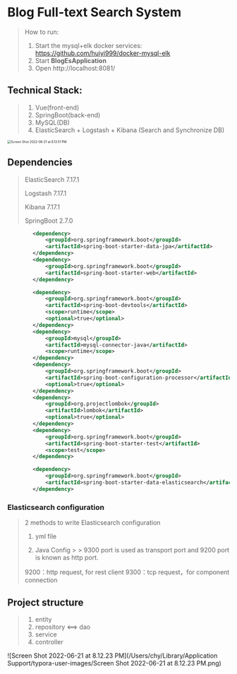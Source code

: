 # Blog Full-text Search System

> How to run:
>
> 1. Start the mysql+elk docker services: https://github.com/huiyi999/docker-mysql-elk
> 2. Start  **BlogEsApplication**
> 3. Open  http://localhost:8081/



## Technical Stack:

> 1. Vue(front-end)
> 2. SpringBoot(back-end)
> 3. MySQL(DB)
> 4. ElasticSearch + Logstash + Kibana (Search and Synchronize DB)

<img src="/Users/chy/Library/Application Support/typora-user-images/Screen Shot 2022-06-21 at 8.13.51 PM.png" alt="Screen Shot 2022-06-21 at 8.13.51 PM" style="zoom:50%;" />





## Dependencies

> ElasticSearch 7.17.1
>
> Logstash 7.17.1
>
> Kibana 7.17.1
>
> SpringBoot 2.7.0

```xml
        <dependency>
            <groupId>org.springframework.boot</groupId>
            <artifactId>spring-boot-starter-data-jpa</artifactId>
        </dependency>
        <dependency>
            <groupId>org.springframework.boot</groupId>
            <artifactId>spring-boot-starter-web</artifactId>
        </dependency>

        <dependency>
            <groupId>org.springframework.boot</groupId>
            <artifactId>spring-boot-devtools</artifactId>
            <scope>runtime</scope>
            <optional>true</optional>
        </dependency>
        <dependency>
            <groupId>mysql</groupId>
            <artifactId>mysql-connector-java</artifactId>
            <scope>runtime</scope>
        </dependency>
        <dependency>
            <groupId>org.springframework.boot</groupId>
            <artifactId>spring-boot-configuration-processor</artifactId>
            <optional>true</optional>
        </dependency>
        <dependency>
            <groupId>org.projectlombok</groupId>
            <artifactId>lombok</artifactId>
            <optional>true</optional>
        </dependency>
        <dependency>
            <groupId>org.springframework.boot</groupId>
            <artifactId>spring-boot-starter-test</artifactId>
            <scope>test</scope>
        </dependency>

        <dependency>
            <groupId>org.springframework.boot</groupId>
            <artifactId>spring-boot-starter-data-elasticsearch</artifactId>
        </dependency>
```

### Elasticsearch configuration

> 2 methods to write Elasticsearch configuration
>
> 1. yml file
>
> 2. Java Config
     >
     >    9300 port is used as transport port and 9200 port is known as http port.
>
> 9200：http request, for rest client
> 9300：tcp request，for component connection



## Project structure

> 1. entity
> 2. repository <==> dao
> 3. service
> 4. controller

![Screen Shot 2022-06-21 at 8.12.23 PM](/Users/chy/Library/Application Support/typora-user-images/Screen Shot 2022-06-21 at 8.12.23 PM.png)
